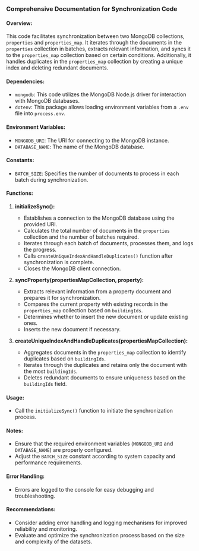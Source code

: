 ### Comprehensive Documentation for Synchronization Code

#### Overview:
This code facilitates synchronization between two MongoDB collections, `properties` and `properties_map`. It iterates through the documents in the `properties` collection in batches, extracts relevant information, and syncs it to the `properties_map` collection based on certain conditions. Additionally, it handles duplicates in the `properties_map` collection by creating a unique index and deleting redundant documents.

#### Dependencies:
- `mongodb`: This code utilizes the MongoDB Node.js driver for interaction with MongoDB databases.
- `dotenv`: This package allows loading environment variables from a `.env` file into `process.env`.

#### Environment Variables:
- `MONGODB_URI`: The URI for connecting to the MongoDB instance.
- `DATABASE_NAME`: The name of the MongoDB database.

#### Constants:
- `BATCH_SIZE`: Specifies the number of documents to process in each batch during synchronization.

#### Functions:

1. **initializeSync():**
   - Establishes a connection to the MongoDB database using the provided URI.
   - Calculates the total number of documents in the `properties` collection and the number of batches required.
   - Iterates through each batch of documents, processes them, and logs the progress.
   - Calls `createUniqueIndexAndHandleDuplicates()` function after synchronization is complete.
   - Closes the MongoDB client connection.

2. **syncProperty(propertiesMapCollection, property):**
   - Extracts relevant information from a property document and prepares it for synchronization.
   - Compares the current property with existing records in the `properties_map` collection based on `buildingIds`.
   - Determines whether to insert the new document or update existing ones.
   - Inserts the new document if necessary.

3. **createUniqueIndexAndHandleDuplicates(propertiesMapCollection):**
   - Aggregates documents in the `properties_map` collection to identify duplicates based on `buildingIds`.
   - Iterates through the duplicates and retains only the document with the most `buildingIds`.
   - Deletes redundant documents to ensure uniqueness based on the `buildingIds` field.

#### Usage:
- Call the `initializeSync()` function to initiate the synchronization process.

#### Notes:
- Ensure that the required environment variables (`MONGODB_URI` and `DATABASE_NAME`) are properly configured.
- Adjust the `BATCH_SIZE` constant according to system capacity and performance requirements.

#### Error Handling:
- Errors are logged to the console for easy debugging and troubleshooting.

#### Recommendations:
- Consider adding error handling and logging mechanisms for improved reliability and monitoring.
- Evaluate and optimize the synchronization process based on the size and complexity of the datasets.